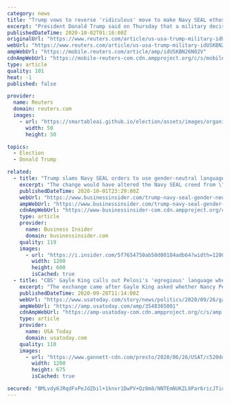 ```yaml
---
category: news
title: "Trump vows to reverse 'ridiculous' move to make Navy SEAL ethos gender-neutral"
excerpt: "President Donald Trump said on Thursday that a military decision to make the Navy SEAL ethos gender-neutral was \"ridiculous\" and vowed to overturn it, his latest move to intervene in lower-level military affairs ahead of the Nov."
publishedDateTime: 2020-10-02T01:16:00Z
originalUrl: "https://www.reuters.com/article/us-usa-trump-military-idUSKBN26N02V"
webUrl: "https://www.reuters.com/article/us-usa-trump-military-idUSKBN26N02V"
ampWebUrl: "https://mobile.reuters.com/article/amp/idUSKBN26N02V"
cdnAmpWebUrl: "https://mobile-reuters-com.cdn.ampproject.org/c/s/mobile.reuters.com/article/amp/idUSKBN26N02V"
type: article
quality: 101
heat: -1
published: false

provider:
  name: Reuters
  domain: reuters.com
  images:
    - url: "https://smartableai.github.io/election/assets/images/organizations/reuters.com-50x50.jpg"
      width: 50
      height: 50

topics:
  - Election
  - Donald Trump

related:
  - title: "Trump slams Navy SEAL orders to use gender-neutral language, calls it 'ridiculous'"
    excerpt: "The change would have altered the Navy SEAL creed from \"a common man\" to \"common citizens.\""
    publishedDateTime: 2020-10-01T23:29:00Z
    webUrl: "https://www.businessinsider.com/trump-navy-seal-gender-neutral-language-2020-10"
    ampWebUrl: "https://www.businessinsider.com/trump-navy-seal-gender-neutral-language-2020-10?amp"
    cdnAmpWebUrl: "https://www-businessinsider-com.cdn.ampproject.org/c/s/www.businessinsider.com/trump-navy-seal-gender-neutral-language-2020-10?amp"
    type: article
    provider:
      name: Business Insider
      domain: businessinsider.com
    quality: 119
    images:
      - url: "https://i.insider.com/5f7654750ab50d00184adb64?width=1200&format=jpeg"
        width: 1200
        height: 600
        isCached: true
  - title: "CBS' Gayle King calls out Pelosi's 'egregious' language when she refers to Trump allies as 'henchmen'"
    excerpt: "The exchange came after Gayle King asked whether Nancy Pelosi still felt that Joe Biden shouldn't debate Donald Trump."
    publishedDateTime: 2020-09-28T11:14:00Z
    webUrl: "https://www.usatoday.com/story/news/politics/2020/09/26/gayle-king-egregious-pelosi-call-trump-allies-henchmen/3548365001/"
    ampWebUrl: "https://amp.usatoday.com/amp/3548365001"
    cdnAmpWebUrl: "https://amp-usatoday-com.cdn.ampproject.org/c/s/amp.usatoday.com/amp/3548365001"
    type: article
    provider:
      name: USA Today
      domain: usatoday.com
    quality: 110
    images:
      - url: "https://www.gannett-cdn.com/presto/2020/06/26/USAT/c520ddb6-ba52-4c2c-aa2a-c87c91a30630-AP_Congress_Pelosi.jpg?auto=webp&crop=3779,2126,x0,y36&format=pjpg&width=1200"
        width: 1200
        height: 675
        isCached: true

secured: "BMLvdy6JRqdFxPeJdZbil+1knxr1DwPV+Qz8m8/NNTEmNUKZL8Par6ricJTioLhBgIpfGGcC4a5oSpdgYwXrIdJKvoqsd0/0JrvFYSx9Kne18yLvFx4sZqYRWO27kCBUXMoQnaxaQGfzQm3iTGwTJ9jqyh1oU5Bpcy+ErguCVK8DVYqNa1uaZ17uBak86Xa1pcpFR17PA99mYRWbqyxrqSDNYPL/1pIGo5QVxd9VEtjlxNYSKxpti2LXGQYnKW1zY/mAOZs5JEpHk1v3+bQCbWK04h7i/bpTVK+uPbpXo60/DzNyU/tZmpniPZS8Vx7deAOdn91Qdc6YSVk7JTq48X70R6j03kpLyQGb+LioNPY=;/NU+PCSt9cEMouuP6w0s2A=="
---
```


